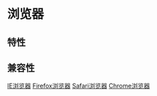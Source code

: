 <!--
 * @Author: tangdaoyong
 * @Date: 2021-04-13 14:26:50
 * @LastEditors: tangdaoyong
 * @LastEditTime: 2021-04-14 14:54:52
 * @Description: matias-browser
-->
# 浏览器

## 特性

## 兼容性

[IE浏览器](/IE)
[Firefox浏览器](/Firefox)
[Safari浏览器](/Safari)
[Chrome浏览器](/Chrome)
